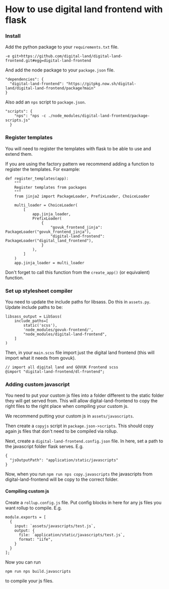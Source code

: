 # How to use digital land frontend with flask

### Install

Add the python package to your `requirements.txt` file.

```
-e git+https://github.com/digital-land/digital-land-frontend.git#egg=digital-land-frontend
```

And add the node package to your `package.json` file.

```
"dependencies": {
  "digital-land-frontend": "https://gitpkg.now.sh/digital-land/digital-land-frontend/package?main"
}
```

Also add an `nps` script to `package.json`.
```
"scripts": {
    "nps": "nps -c ./node_modules/digital-land-frontend/package-scripts.js"
  }
```

### Register templates

You will need to register the templates with flask to be able to use and extend them.

If you are using the factory pattern we recommend adding a function to register the templates. For example:

```
def register_templates(app):
    """
    Register templates from packages
    """
    from jinja2 import PackageLoader, PrefixLoader, ChoiceLoader

    multi_loader = ChoiceLoader(
        [
            app.jinja_loader,
            PrefixLoader(
                {
                    "govuk_frontend_jinja": PackageLoader("govuk_frontend_jinja"),
                    "digital-land-frontend": PackageLoader("digital_land_frontend"),
                }
            ),
        ]
    )
    app.jinja_loader = multi_loader
```

Don't forget to call this function from the `create_app()` (or equivalent) function.

### Set up stylesheet compiler

You need to update the include paths for libsass. Do this in `assets.py`. Update include paths to be:

```
libsass_output = LibSass(
    include_paths=[
        static('scss'),
        'node_modules/govuk-frontend/',
        "node_modules/digital-land-frontend",
    ]
)
```

Then, in your `main.scss` file import just the digital land frontend (this will import what it needs from govuk).

```
// import all digital land and GOVUK Frontend scss
@import "digital-land-frontend/dl-frontend";
```

### Adding custom javascript

You need to put your custom js files into a folder different to the static folder they will get served from. This will allow digital-land-frontend to copy the right files to the right place when compiling your custom js.

We recommend putting your custom js in `assets/javascripts`.

Then create a `copyjs` script in `package.json->scripts`. This should copy again js files that don't need to be compiled via rollup.

Next, create a `digital-land-frontend.config.json` file. In here, set a path to the javascript folder flask serves. E.g.

```
{
  "jsOutputPath": "application/static/javascripts"
}
```
Now, when you run `npm run nps copy.javascripts` the javascripts from digital-land-frontend will be copy to the correct folder.

#### Compiling custom js

Create a `rollup.config.js` file. Put config blocks in here for any js files you want rollup to compile. E.g.

```
module.exports = [
  {
    input: `assets/javascripts/test.js`,
    output: {
      file: `application/static/javascripts/test.js`,
      format: "iife",
    }
  }
];
```

Now you can run
```
npm run nps build.javascripts
```

to compile your js files.
